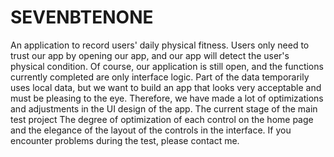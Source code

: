 # SEVENBTENONE
An application to record users' daily physical fitness. Users only need to trust our app by opening our app, and our app will detect the user's physical condition. Of course, our application is still open, and the functions currently completed are only interface logic. Part of the data temporarily uses local data, but we want to build an app that looks very acceptable and must be pleasing to the eye. Therefore, we have made a lot of optimizations and adjustments in the UI design of the app. The current stage of the main test project The degree of optimization of each control on the home page and the elegance of the layout of the controls in the interface. If you encounter problems during the test, please contact me.

